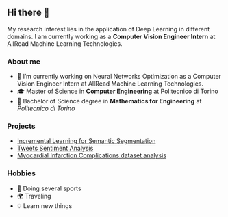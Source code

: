 ## Hi there 👋
My research interest lies in the application of Deep Learning in different domains. 
I am currently working as a __Computer Vision Engineer Intern__ at AllRead Machine Learning Technologies. 

### About me
- 🔭 I’m currently working on Neural Networks Optimization as a Computer Vision Engineer Intern at AllRead Machine Learning Technologies.
- :mortar_board: Master of Science in __Computer Engineering__ at Politecnico di Torino
- :school_satchel: Bachelor of Science degree in __Mathematics for Engineering__ at _Politecnico di Torino_

### Projects
- [Incremental Learning for Semantic Segmentation](https://github.com/riccardobosio/Incremental-Learning-for-Semantic-Segmentation)
- [Tweets Sentiment Analysis](https://github.com/riccardobosio/Tweets-Sentiment-Analysis)
- [Myocardial Infarction Complications dataset analysis](https://github.com/riccardobosio/Myocardial-Infarction_Complications-analysis)
          
### Hobbies
- :runner: Doing several sports
- :earth_africa: Traveling
- :bulb: Learn new things

<!--
**riccardobosio/riccardobosio** is a ✨ _special_ ✨ repository because its `README.md` (this file) appears on your GitHub profile.

Here are some ideas to get you started:

- 🔭 I’m currently working on ...
- 🌱 I’m currently learning ...
- 👯 I’m looking to collaborate on ...
- 🤔 I’m looking for help with ...
- 💬 Ask me about ...
- 📫 How to reach me: ...
- 😄 Pronouns: ...
- ⚡ Fun fact: ...
-->
